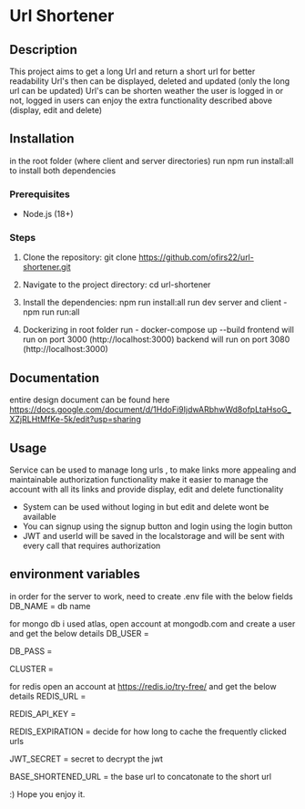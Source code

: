 # Url Shortener

## Description
This project aims to get a long Url and return a short url for better readability
Url's then can be displayed, deleted and updated (only the long url can be updated)
Url's can be shorten weather the user is logged in or not, logged in users can enjoy the extra functionality described above (display, edit and delete)

## Installation
   in the root folder (where client and server directories) run npm run install:all
   to install both dependencies

### Prerequisites
- Node.js (18+)

### Steps
1. Clone the repository:
   git clone https://github.com/ofirs22/url-shortener.git

2. Navigate to the project directory:
   cd url-shortener
3. Install the dependencies:
   npm run install:all
   run dev server and client - npm run run:all
4. Dockerizing
   in root folder run - docker-compose up --build
   frontend will run on port 3000 (http://localhost:3000)
   backend will run on port 3080 (http://localhost:3000)

## Documentation
   entire design document can be found here 
   https://docs.google.com/document/d/1HdoFi9IjdwARbhwWd8ofpLtaHsoG_XZjRLHtMfKe-5k/edit?usp=sharing

## Usage
   Service can be used to manage long urls , to make links more appealing and maintainable
   authorization functionality make it easier to manage the account with all its links and provide display, edit and delete functionality

   - System can be used without loging in but edit and delete wont be available
   - You can signup using the signup button and login using the login button
   - JWT and userId will be saved in the localstorage and will be sent with every call that requires authorization

## environment variables
   in order for the server to work, need to create .env file with the below fields
   DB_NAME = db name 
   
   for mongo db i used atlas, open account at mongodb.com and create a user and get the below details
   DB_USER = 
   
   DB_PASS = 
   
   CLUSTER = 

   for redis open an account at https://redis.io/try-free/ and get the below details
   REDIS_URL = 
   
   REDIS_API_KEY = 
   
   REDIS_EXPIRATION = decide for how long to cache the frequently clicked urls

   JWT_SECRET = secret to decrypt the jwt

   BASE_SHORTENED_URL = the base url to concatonate to the short url

:) Hope you enjoy it.


